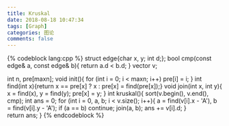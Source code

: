 ```yaml
---
title: Kruskal
date: 2018-08-18 10:47:34
tags: [Graph]
categories: 图论
comments: false
---
```


{% codeblock lang:cpp %}
struct edge{char x, y; int d;};
bool cmp(const edge& a, const edge& b){
    return a.d < b.d;
}
vector<edge> v;

int n, pre[maxn];
void init(){
    for (int i = 0; i < maxn; i++) pre[i] = i;
}
int find(int x){return x == pre[x] ? x : pre[x] = find(pre[x]);}
void join(int x, int y){
    x = find(x), y = find(y);
    pre[x] = y;
}
int kruskal(){
    sort(v.begin(), v.end(), cmp);
    int ans = 0;
    for (int i = 0, a, b; i < v.size(); i++){
        a = find(v[i].x - 'A'), b = find(v[i].y - 'A');
        if (a == b) continue;
        join(a, b); ans += v[i].d;
    }   
    return ans;
}
{% endcodeblock %}